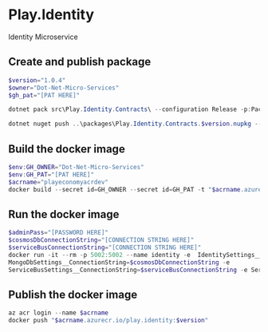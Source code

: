# Play.Identity
Identity Microservice

## Create and publish package
```powershell
$version="1.0.4"
$owner="Dot-Net-Micro-Services"
$gh_pat="[PAT HERE]"

dotnet pack src\Play.Identity.Contracts\ --configuration Release -p:PackageVersion=$version -p:RepositoryUrl=https://github.com/$owner/Play.Identity -o ..\packages

dotnet nuget push ..\packages\Play.Identity.Contracts.$version.nupkg --api-key $gh_pat --source "github"
```

## Build the docker image
```powershell
$env:GH_OWNER="Dot-Net-Micro-Services"
$env:GH_PAT="[PAT HERE]"
$acrname="playeconomyacrdev"
docker build --secret id=GH_OWNER --secret id=GH_PAT -t "$acrname.azurecr.io/play.identity:$version" .
```

## Run the docker image
```powershell
$adminPass="[PASSWORD HERE]"
$cosmosDbConnectionString="[CONNECTION STRING HERE]"
$serviceBusConnectionString="[CONNECTION STRING HERE]"
docker run -it --rm -p 5002:5002 --name identity -e  IdentitySettings__AdminUserPassword=$adminPass -e
MongoDbSettings__ConnectionString=$cosmosDbConnectionString -e
ServiceBusSettings__ConnectionString=$serviceBusConnectionString -e ServiceSettings__MessageBroker="SERVICEBUS" play.identity:$version
```

## Publish the docker image
```powershell
az acr login --name $acrname
docker push "$acrname.azurecr.io/play.identity:$version"
```